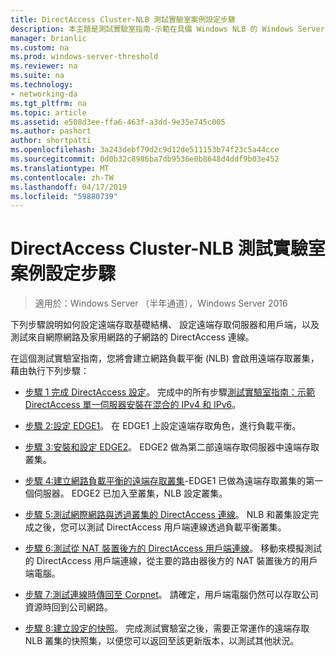 ```yaml
---
title: DirectAccess Cluster-NLB 測試實驗室案例設定步驟
description: 本主題是測試實驗室指南-示範在具備 Windows NLB 的 Windows Server 2016 的叢集中的 DirectAccess 的一部分
manager: brianlic
ms.custom: na
ms.prod: windows-server-threshold
ms.reviewer: na
ms.suite: na
ms.technology:
- networking-da
ms.tgt_pltfrm: na
ms.topic: article
ms.assetid: e508d3ee-ffa6-463f-a3dd-9e35e745c005
ms.author: pashort
author: shortpatti
ms.openlocfilehash: 3a243debf79d2c9d12de511153b74f23c5a44cce
ms.sourcegitcommit: 0d0b32c8986ba7db9536e0b8648d4ddf9b03e452
ms.translationtype: MT
ms.contentlocale: zh-TW
ms.lasthandoff: 04/17/2019
ms.locfileid: "59880739"
---
```

# <a name="steps-for-configuring-the-directaccess-cluster-nlb-test-lab"></a>DirectAccess Cluster-NLB 測試實驗室案例設定步驟

>適用於：Windows Server （半年通道），Windows Server 2016

下列步驟說明如何設定遠端存取基礎結構、 設定遠端存取伺服器和用戶端，以及測試來自網際網路及家用網路的子網路的 DirectAccess 連線。  
  
在這個測試實驗室指南，您將會建立網路負載平衡 (NLB) 會啟用遠端存取叢集，藉由執行下列步驟：  
  
-   [步驟 1 完成 DirectAccess 設定](STEP-1-Complete-the-DirectAccess-Configuration.md)。 完成中的所有步驟[測試實驗室指南：示範 DirectAccess 單一伺服器安裝在混合的 IPv4 和 IPv6](https://go.microsoft.com/fwlink/p/?LinkId=237004)。  
  
-   [步驟 2:設定 EDGE1](STEP-2-Configure-EDGE1.md)。 在 EDGE1 上設定遠端存取角色，進行負載平衡。  
  
-   [步驟 3:安裝和設定 EDGE2](STEP-3-Install-and-Configure-EDGE2.md)。 EDGE2 做為第二部遠端存取伺服器中遠端存取叢集。  
  
-   [步驟 4:建立網路負載平衡的遠端存取叢集](STEP-4-Create-the-Network-Load-Balanced-Remote-Access-Cluster.md)-EDGE1 已做為遠端存取叢集的第一個伺服器。 EDGE2 已加入至叢集，NLB 設定叢集。  
  
-   [步驟 5:測試網際網路與透過叢集的 DirectAccess 連線](STEP-5-Test-DirectAccess-Connectivity-from-the-Internet-and-Through-the-Cluster.md)。 NLB 和叢集設定完成之後，您可以測試 DirectAccess 用戶端連線透過負載平衡叢集。  
  
-   [步驟 6:測試從 NAT 裝置後方的 DirectAccess 用戶端連線](STEP-6-Test-DirectAccess-Client-Connectivity-from-Behind-a-NAT-Device.md)。 移動來模擬測試的 DirectAccess 用戶端連線，從主要的路由器後方的 NAT 裝置後方的用戶端電腦。  
  
-   [步驟 7:測試連線時傳回至 Corpnet](STEP-7-Test-Connectivity-When-Returning-to-the-Corpnet.md)。 請確定，用戶端電腦仍然可以存取公司資源時回到公司網路。  
  
-   [步驟 8:建立設定的快照](da-cluster-nlb-s8-snapshot.md)。 完成測試實驗室之後，需要正常運作的遠端存取 NLB 叢集的快照集，以便您可以返回至該更新版本，以測試其他狀況。  
  



